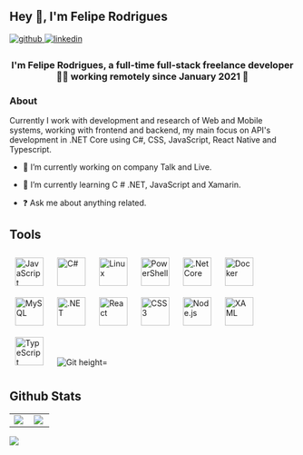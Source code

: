 ## Hey 👋, I'm Felipe Rodrigues

</a>

<div align="left">
<a href="https://github.com/Felipegth" target="_blank">
<img src=https://img.shields.io/badge/github-%2324292e.svg?&style=for-the-badge&logo=github&logoColor=white 
alt=github style="margin-bottom: 5px;" />
</a>
<a href="https://www.linkedin.com/in/felipe-rodrigues-ll/" target="_blank">
<img src=https://img.shields.io/badge/linkedin-%231E77B5.svg?&style=for-the-badge&logo=linkedin&logoColor=white 
alt=linkedin style="margin-bottom: 5px;" />
</a>  
</div>  
  
### <div align="center">I'm Felipe Rodrigues, a full-time full-stack freelance developer 👨‍💻 working remotely since January 2021 🚀</div>  
  
### About

Currently I work with development and research of Web and Mobile systems, working with frontend and backend, my main focus on API's development in .NET Core using C#, CSS, JavaScript, React Native and Typescript.

- 🔭 I’m currently working on company Talk and Live.  
  
- 🌱 I’m currently learning C # .NET, JavaScript and Xamarin.  
  
- ❓ Ask me about anything related.  
  
## Tools 

<div align="left">  
  
<img style="margin: 10px" src="https://profilinator.rishav.dev/skills-assets/javascript-original.svg" alt="JavaScript" height="50" />   
<img style="margin: 10px" src="https://profilinator.rishav.dev/skills-assets/csharp-original.svg" alt="C#" height="50" />  
<img style="margin: 10px" src="https://profilinator.rishav.dev/skills-assets/linux-original.svg" alt="Linux" height="50" />   
<img style="margin: 10px" src="https://profilinator.rishav.dev/skills-assets/powershell.png" alt="PowerShell" height="50" />  
<img style="margin: 10px" src="https://profilinator.rishav.dev/skills-assets/dotnetcore.png" alt=".Net Core" height="50" />   
<img style="margin: 10px" src="https://profilinator.rishav.dev/skills-assets/docker-original-wordmark.svg" alt="Docker" height="50" />  
<img style="margin: 10px" src="https://profilinator.rishav.dev/skills-assets/mysql-original-wordmark.svg" alt="MySQL" height="50" />  
<img style="margin: 10px" src="https://profilinator.rishav.dev/skills-assets/dot-net-original-wordmark.svg" alt=".NET" height="50" />
  <img style="margin: 10px" src="https://profilinator.rishav.dev/skills-assets/react-original-wordmark.svg" alt="React" height="50" />
<img style="margin: 10px" src="https://profilinator.rishav.dev/skills-assets/css3-original-wordmark.svg" alt="CSS3" height="50" />
<img style="margin: 10px" src="https://profilinator.rishav.dev/skills-assets/nodejs-original-wordmark.svg" alt="Node.js" height="50" />
<img style="margin: 10px" src="https://profilinator.rishav.dev/skills-assets/xaml.png" alt="XAML" height="50" />
<img style="margin: 10px" src="https://profilinator.rishav.dev/skills-assets/typescript-original.svg" alt="TypeScript" height="50" />
  <img style="margin: 10px" src="https://profilinator.rishav.dev/skills-assets/git-scm-icon.svg" alt="Git height="50" />

</div>

</td></tr></table>  

## Github Stats  
<table>
    <tr>
        <td valign="top" width="50%">
 <img src="https://github-readme-stats.vercel.app/api?username=Felipegth&show_icons=true&count_private=true&hide_border=true" align="center" /></div>  
</td>
        <td valign="top" width="50%">
<img src="https://github-readme-stats.vercel.app/api/top-langs/?username=Felipegth&hide_border=true&layout=compact" align="left" />
</td>
    </tr>
</table>  
 
<div align="left">
 <img src="https://komarev.com/ghpvc/?username=Felipegth&&style=flat-square" align="center" />
</div>  
   
